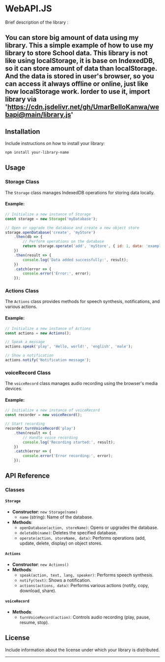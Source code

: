 # WebAPI.JS

Brief description of the library :

You can store big amount of data using my library.
This a simple example of how to use my library to store School data. This library is not like using localStorage, it is base on IndexedDB, 
so it can store amount of data than localStorage.
And the data is stored in user's browser, so you can access it always offline or online, just like how localStorage work.
Iorder to use it, import library via 'https://cdn.jsdelivr.net/gh/UmarBelloKanwa/webapi@main/library.js'
---

## Installation

Include instructions on how to install your library:

```bash
npm install your-library-name
```

## Usage

### Storage Class

The `Storage` class manages IndexedDB operations for storing data locally.

#### Example:

```javascript
// Initialize a new instance of Storage
const storage = new Storage('myDatabase');

// Open or upgrade the database and create a new object store
storage.openDatabase('create', 'myStore')
    .then(db => {
        // Perform operations on the database
        return storage.operate('add', 'myStore', { id: 1, data: 'example' });
    })
    .then(result => {
        console.log('Data added successfully:', result);
    })
    .catch(error => {
        console.error('Error:', error);
    });
```

### Actions Class

The `Actions` class provides methods for speech synthesis, notifications, and various actions.

#### Example:

```javascript
// Initialize a new instance of Actions
const actions = new Actions();

// Speak a message
actions.speak('play', 'Hello, world!', 'english', 'male');

// Show a notification
actions.notify('Notification message');
```

### voiceRecord Class

The `voiceRecord` class manages audio recording using the browser's media devices.

#### Example:

```javascript
// Initialize a new instance of voiceRecord
const recorder = new voiceRecord();

// Start recording
recorder.turnVoiceRecord('play')
    .then(result => {
        // Handle voice recording
        console.log('Recording started:', result);
    })
    .catch(error => {
        console.error('Error recording:', error);
    });
```

## API Reference

### Classes

#### `Storage`

- **Constructor**: `new Storage(name)`
  - `name` (string): Name of the database.
- **Methods**:
  - `openDatabase(action, storeName)`: Opens or upgrades the database.
  - `deleteDb(name)`: Deletes the specified database.
  - `operate(action, storeName, data)`: Performs operations (add, update, delete, display) on object stores.

#### `Actions`

- **Constructor**: `new Actions()`
- **Methods**:
  - `speak(action, text, lang, speaker)`: Performs speech synthesis.
  - `notify(text)`: Shows a notification.
  - `actions(actions, data)`: Performs various actions (notify, copy, download, share).

#### `voiceRecord`

- **Methods**:
  - `turnVoiceRecord(action)`: Controls audio recording (play, pause, resume, stop).

## License

Include information about the license under which your library is distributed.

---
